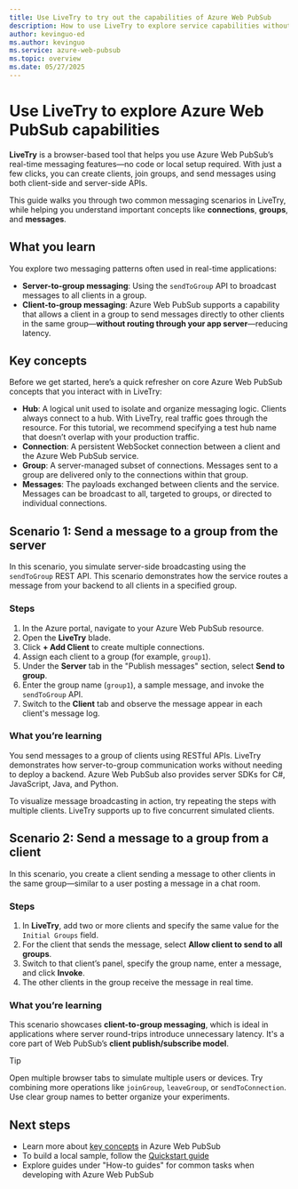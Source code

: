 ```yaml
---
title: Use LiveTry to try out the capabilities of Azure Web PubSub
description: How to use LiveTry to explore service capabilities without setting up a code project
author: kevinguo-ed
ms.author: kevinguo
ms.service: azure-web-pubsub
ms.topic: overview
ms.date: 05/27/2025
---
```


# Use LiveTry to explore Azure Web PubSub capabilities

**LiveTry** is a browser-based tool that helps you use Azure Web PubSub’s real-time messaging features—no code or local setup required. With just a few clicks, you can create clients, join groups, and send messages using both client-side and server-side APIs.

This guide walks you through two common messaging scenarios in LiveTry, while helping you understand important concepts like **connections**, **groups**, and **messages**.

## What you learn

You explore two messaging patterns often used in real-time applications:

- **Server-to-group messaging**: Using the `sendToGroup` API to broadcast messages to all clients in a group.
- **Client-to-group messaging**: Azure Web PubSub supports a capability that allows a client in a group to send messages directly to other clients in the same group—**without routing through your app server**—reducing latency.

## Key concepts

Before we get started, here’s a quick refresher on core Azure Web PubSub concepts that you interact with in LiveTry:

- **Hub**: A logical unit used to isolate and organize messaging logic. Clients always connect to a hub. With LiveTry, real traffic goes through the resource. For this tutorial, we recommend specifying a test hub name that doesn’t overlap with your production traffic.
- **Connection**: A persistent WebSocket connection between a client and the Azure Web PubSub service.
- **Group**: A server-managed subset of connections. Messages sent to a group are delivered only to the connections within that group.
- **Messages**: The payloads exchanged between clients and the service. Messages can be broadcast to all, targeted to groups, or directed to individual connections.

## Scenario 1: Send a message to a group from the server

In this scenario, you simulate server-side broadcasting using the `sendToGroup` REST API. This scenario demonstrates how the service routes a message from your backend to all clients in a specified group.

### Steps
1. In the Azure portal, navigate to your Azure Web PubSub resource.  
2. Open the **LiveTry** blade.  
3. Click **+ Add Client** to create multiple connections.  
4. Assign each client to a group (for example, `group1`).  
5. Under the **Server** tab in the "Publish messages" section, select **Send to group**.  
6. Enter the group name (`group1`), a sample message, and invoke the `sendToGroup` API.  
7. Switch to the **Client** tab and observe the message appear in each client's message log.

### What you’re learning
You send messages to a group of clients using RESTful APIs. LiveTry demonstrates how server-to-group communication works without needing to deploy a backend. Azure Web PubSub also provides server SDKs for C#, JavaScript, Java, and Python.

To visualize message broadcasting in action, try repeating the steps with multiple clients. LiveTry supports up to five concurrent simulated clients.

## Scenario 2: Send a message to a group from a client

In this scenario, you create a client sending a message to other clients in the same group—similar to a user posting a message in a chat room.

### Steps
1. In **LiveTry**, add two or more clients and specify the same value for the `Initial Groups` field.  
2. For the client that sends the message, select **Allow client to send to all groups**.  
3. Switch to that client’s panel, specify the group name, enter a message, and click **Invoke**.  
4. The other clients in the group receive the message in real time.

### What you’re learning
This scenario showcases **client-to-group messaging**, which is ideal in applications where server round-trips introduce unnecessary latency. It's a core part of Web PubSub’s **client publish/subscribe model**.

> [!TIP]
> Open multiple browser tabs to simulate multiple users or devices.
> Try combining more operations like `joinGroup`, `leaveGroup`, or `sendToConnection`.
> Use clear group names to better organize your experiments.

## Next steps

- Learn more about [key concepts](./key-concepts.md) in Azure Web PubSub  
- To build a local sample, follow the [Quickstart guide](./quickstarts-pubsub-among-clients.md)   
- Explore guides under "How-to guides" for common tasks when developing with Azure Web PubSub